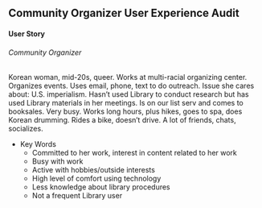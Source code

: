 ## Community Organizer User Experience Audit

#### User Story
###### Community Organizer
Korean woman, mid-20s, queer. Works at multi-racial organizing center. Organizes events. Uses email, phone, text to do outreach. Issue she cares about: U.S. imperialism. Hasn’t used Library to conduct research but has used Library materials in her meetings. Is on our list serv and comes to booksales. Very busy. Works long hours, plus hikes, goes to spa, does Korean drumming. Rides a bike, doesn’t drive. A lot of friends, chats, socializes.

* Key Words
    * Committed to her work, interest in content related to her work
    * Busy with work
    * Active with hobbies/outside interests
    * High level of comfort using technology
    * Less knowledge about library procedures
    * Not a frequent Library user
